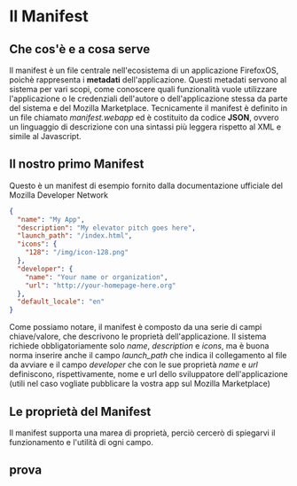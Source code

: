 # Il Manifest

## Che cos'è e a cosa serve

Il manifest è un file centrale nell'ecosistema di un applicazione FirefoxOS, poichè rappresenta i **metadati** dell'applicazione.
Questi metadati servono al sistema per vari scopi, come conoscere quali funzionalità vuole utilizzare l'applicazione o le credenziali dell'autore o dell'applicazione stessa da parte del sistema e del Mozilla Marketplace.
Tecnicamente il manifest è definito in un file chiamato *manifest.webapp* ed è costituito da codice **JSON**, ovvero un linguaggio di descrizione con una sintassi più leggera rispetto al XML e simile al Javascript.

## Il nostro primo Manifest

Questo è un manifest di esempio fornito dalla documentazione ufficiale del Mozilla Developer Network
```JSON
{
  "name": "My App",
  "description": "My elevator pitch goes here",
  "launch_path": "/index.html",
  "icons": {
    "128": "/img/icon-128.png"
  },
  "developer": {
    "name": "Your name or organization",
    "url": "http://your-homepage-here.org"
  },
  "default_locale": "en"
}
```
Come possiamo notare, il manifest è composto da una serie di campi chiave/valore, che descrivono le proprietà dell'applicazione.
Il sistema richiede obbligatoriamente solo *name*, *description* e *icons*, ma è buona norma inserire anche il campo *launch_path* che indica il collegamento al file da avviare e il campo *developer* che con le sue proprietà *name* e *url* definiscono, rispettivamente, nome e url dello sviluppatore dell'applicazione (utili nel caso vogliate pubblicare la vostra app sul Mozilla Marketplace)

## Le proprietà del Manifest

Il manifest supporta una marea di proprietà, perciò cercerò di spiegarvi il funzionamento e l'utilità di ogni campo.

prova
-----
